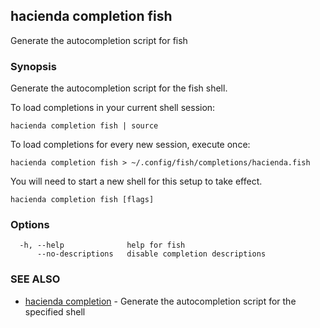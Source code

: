 ## hacienda completion fish

Generate the autocompletion script for fish

### Synopsis

Generate the autocompletion script for the fish shell.

To load completions in your current shell session:

	hacienda completion fish | source

To load completions for every new session, execute once:

	hacienda completion fish > ~/.config/fish/completions/hacienda.fish

You will need to start a new shell for this setup to take effect.


```
hacienda completion fish [flags]
```

### Options

```
  -h, --help              help for fish
      --no-descriptions   disable completion descriptions
```

### SEE ALSO

* [hacienda completion](/cmd/hacienda_completion/)	 - Generate the autocompletion script for the specified shell

